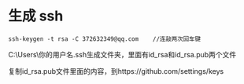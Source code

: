 # 生成 ssh


```
ssh-keygen -t rsa -C 372632349@qq.com    //连敲两次回车键
```

C:\Users\你的用户名.ssh生成文件夹，里面有id_rsa和id_rsa.pub两个文件 

复制id_rsa.pub文件里面的内容，到https://github.com/settings/keys
